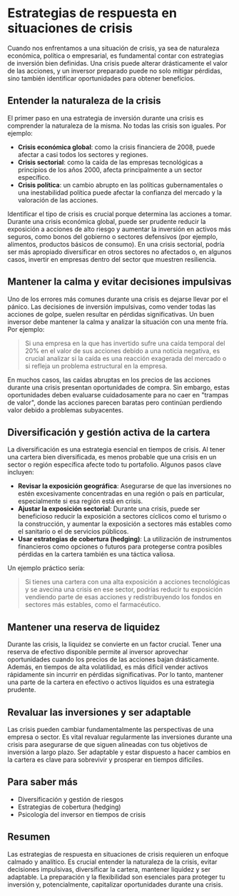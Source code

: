 # Estrategias de respuesta en situaciones de crisis

Cuando nos enfrentamos a una situación de crisis, ya sea de naturaleza económica, política o empresarial, es fundamental contar con estrategias de inversión bien definidas. Una crisis puede alterar drásticamente el valor de las acciones, y un inversor preparado puede no solo mitigar pérdidas, sino también identificar oportunidades para obtener beneficios.

## Entender la naturaleza de la crisis

El primer paso en una estrategia de inversión durante una crisis es comprender la naturaleza de la misma. No todas las crisis son iguales. Por ejemplo:

- **Crisis económica global**: como la crisis financiera de 2008, puede afectar a casi todos los sectores y regiones.
- **Crisis sectorial**: como la caída de las empresas tecnológicas a principios de los años 2000, afecta principalmente a un sector específico.
- **Crisis política**: un cambio abrupto en las políticas gubernamentales o una inestabilidad política puede afectar la confianza del mercado y la valoración de las acciones.

Identificar el tipo de crisis es crucial porque determina las acciones a tomar. Durante una crisis económica global, puede ser prudente reducir la exposición a acciones de alto riesgo y aumentar la inversión en activos más seguros, como bonos del gobierno o sectores defensivos (por ejemplo, alimentos, productos básicos de consumo). En una crisis sectorial, podría ser más apropiado diversificar en otros sectores no afectados o, en algunos casos, invertir en empresas dentro del sector que muestren resiliencia.

## Mantener la calma y evitar decisiones impulsivas

Uno de los errores más comunes durante una crisis es dejarse llevar por el pánico. Las decisiones de inversión impulsivas, como vender todas las acciones de golpe, suelen resultar en pérdidas significativas. Un buen inversor debe mantener la calma y analizar la situación con una mente fría. Por ejemplo:

> Si una empresa en la que has invertido sufre una caída temporal del 20% en el valor de sus acciones debido a una noticia negativa, es crucial analizar si la caída es una reacción exagerada del mercado o si refleja un problema estructural en la empresa.

En muchos casos, las caídas abruptas en los precios de las acciones durante una crisis presentan oportunidades de compra. Sin embargo, estas oportunidades deben evaluarse cuidadosamente para no caer en "trampas de valor", donde las acciones parecen baratas pero continúan perdiendo valor debido a problemas subyacentes.

## Diversificación y gestión activa de la cartera

La diversificación es una estrategia esencial en tiempos de crisis. Al tener una cartera bien diversificada, es menos probable que una crisis en un sector o región específica afecte todo tu portafolio. Algunos pasos clave incluyen:

- **Revisar la exposición geográfica**: Asegurarse de que las inversiones no estén excesivamente concentradas en una región o país en particular, especialmente si esa región está en crisis.
- **Ajustar la exposición sectorial**: Durante una crisis, puede ser beneficioso reducir la exposición a sectores cíclicos como el turismo o la construcción, y aumentar la exposición a sectores más estables como el sanitario o el de servicios públicos.
- **Usar estrategias de cobertura (hedging)**: La utilización de instrumentos financieros como opciones o futuros para protegerse contra posibles pérdidas en la cartera también es una táctica valiosa.

Un ejemplo práctico sería:

> Si tienes una cartera con una alta exposición a acciones tecnológicas y se avecina una crisis en ese sector, podrías reducir tu exposición vendiendo parte de esas acciones y redistribuyendo los fondos en sectores más estables, como el farmacéutico.

## Mantener una reserva de liquidez

Durante las crisis, la liquidez se convierte en un factor crucial. Tener una reserva de efectivo disponible permite al inversor aprovechar oportunidades cuando los precios de las acciones bajan drásticamente. Además, en tiempos de alta volatilidad, es más difícil vender activos rápidamente sin incurrir en pérdidas significativas. Por lo tanto, mantener una parte de la cartera en efectivo o activos líquidos es una estrategia prudente.

## Revaluar las inversiones y ser adaptable

Las crisis pueden cambiar fundamentalmente las perspectivas de una empresa o sector. Es vital revaluar regularmente las inversiones durante una crisis para asegurarse de que siguen alineadas con tus objetivos de inversión a largo plazo. Ser adaptable y estar dispuesto a hacer cambios en la cartera es clave para sobrevivir y prosperar en tiempos difíciles.

## Para saber más

- Diversificación y gestión de riesgos
- Estrategias de cobertura (hedging)
- Psicología del inversor en tiempos de crisis

## Resumen

Las estrategias de respuesta en situaciones de crisis requieren un enfoque calmado y analítico. Es crucial entender la naturaleza de la crisis, evitar decisiones impulsivas, diversificar la cartera, mantener liquidez y ser adaptable. La preparación y la flexibilidad son esenciales para proteger tu inversión y, potencialmente, capitalizar oportunidades durante una crisis.